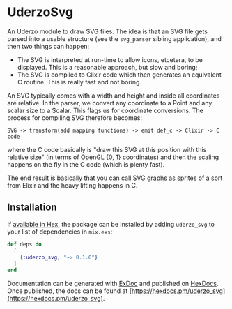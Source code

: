 # UderzoSvg

An Uderzo module to draw SVG files. The idea is that an SVG file gets parsed
into a usable structure (see the `svg_parser` sibling application), and then two
things can happen:

* The SVG is interpreted at run-time to allow icons, etcetera, to be displayed. This
  is a reasonable approach, but slow and boring;
* The SVG is compiled to Clixir code which then generates an equivalent C routine. This
  is really fast and not boring.

An SVG typically comes with a width and height and inside all coordinates are relative. In
the parser, we convert any coordinate to a Point and any scalar size to a Scalar. This
flags us for coordinate conversions. The process for compiling SVG therefore becomes:

    SVG -> transform(add mapping functions) -> emit def_c -> Clixir -> C code

where the C code basically is "draw this SVG at this position with this relative size" (in
terms of OpenGL {0, 1} coordinates) and then the scaling happens on the fly in the C
code (which is plenty fast).

The end result is basically that you can call SVG graphs as sprites of a sort from Elixir
and the heavy lifting happens in C.

## Installation

If [available in Hex](https://hex.pm/docs/publish), the package can be installed
by adding `uderzo_svg` to your list of dependencies in `mix.exs`:

```elixir
def deps do
  [
    {:uderzo_svg, "~> 0.1.0"}
  ]
end
```

Documentation can be generated with [ExDoc](https://github.com/elixir-lang/ex_doc)
and published on [HexDocs](https://hexdocs.pm). Once published, the docs can
be found at [https://hexdocs.pm/uderzo_svg](https://hexdocs.pm/uderzo_svg).
